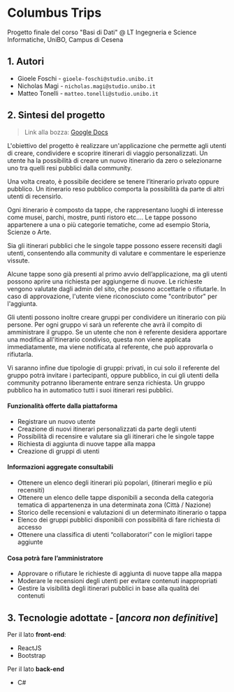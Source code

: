 # Columbus Trips
Progetto finale del corso "Basi di Dati" @ LT Ingegneria e Science Informatiche, UniBO, Campus di Cesena

## 1. Autori
- Gioele Foschi - `gioele-foschi@studio.unibo.it`
- Nicholas Magi - `nicholas.magi@studio.unibo.it`
- Matteo Tonelli - `matteo.tonelli@studio.unibo.it`

## 2. Sintesi del progetto
> Link alla bozza: [Google Docs](https://docs.google.com/document/d/1j8iErA8hUOX79HmMjhbMxyUXvszD3qsm9O617dG7VbU/edit?usp=sharing) 

L'obiettivo del progetto è realizzare un'applicazione che permette agli utenti di creare, condividere e scoprire itinerari di viaggio personalizzati. Un utente ha la possibilità di creare un nuovo itinerario da zero o selezionarne uno tra quelli resi pubblici dalla community.

Una volta creato, è possibile decidere se tenere l’itinerario privato oppure pubblico. Un itinerario reso pubblico comporta la possibilità da parte di altri utenti di recensirlo.

Ogni itinerario è composto da tappe, che rappresentano luoghi di interesse come musei, parchi, mostre, punti ristoro etc…. Le tappe possono appartenere a una o più categorie tematiche, come ad esempio Storia, Scienze o Arte.

Sia gli itinerari pubblici che le singole tappe possono essere recensiti dagli utenti, consentendo alla community di valutare e commentare le esperienze vissute.

Alcune tappe sono già presenti al primo avvio dell’applicazione, ma gli utenti possono aprire una richiesta per aggiungerne di nuove. Le richieste vengono valutate dagli admin del sito, che possono accettarle o rifiutarle. In caso di approvazione, l'utente viene riconosciuto come "contributor" per l'aggiunta.

Gli utenti possono inoltre creare gruppi per condividere un itinerario con più persone. Per ogni gruppo vi sarà un referente che avrà il compito di amministrare il gruppo. Se un utente che non è referente desidera apportare una modifica all'itinerario condiviso, questa non viene applicata immediatamente, ma viene notificata al referente, che può approvarla o rifiutarla.

Vi saranno infine due tipologie di gruppi: privati, in cui solo il referente del gruppo potrà invitare i partecipanti, oppure pubblico, in cui gli utenti della community potranno liberamente entrare senza richiesta. Un gruppo pubblico ha in automatico tutti i suoi itinerari resi pubblici.

#### Funzionalità offerte dalla piattaforma
- Registrare un nuovo utente
- Creazione di nuovi itinerari personalizzati da parte degli utenti
- Possibilità di recensire e valutare sia gli itinerari che le singole tappe
- Richiesta di aggiunta di nuove tappe alla mappa
- Creazione di gruppi di utenti

#### Informazioni aggregate consultabili
- Ottenere un elenco degli itinerari più popolari, (itinerari meglio e più recensiti)
- Ottenere un elenco delle tappe disponibili a seconda della categoria tematica di appartenenza in una determinata zona (Città / Nazione)
- Storico delle recensioni e valutazioni di un determinato itinerario o tappa
- Elenco dei gruppi pubblici disponibili con possibilità di fare richiesta di accesso
- Ottenere una classifica di utenti “collaboratori” con le migliori tappe aggiunte

#### Cosa potrà fare l’amministratore
- Approvare o rifiutare le richieste di aggiunta di nuove tappe alla mappa
- Moderare le recensioni degli utenti per evitare contenuti inappropriati
- Gestire la visibilità degli itinerari pubblici in base alla qualità dei contenuti

## 3. Tecnologie adottate - [*ancora non definitive*]

Per il lato **front-end**:
- ReactJS
- Bootstrap

Per il lato **back-end**
- C#
